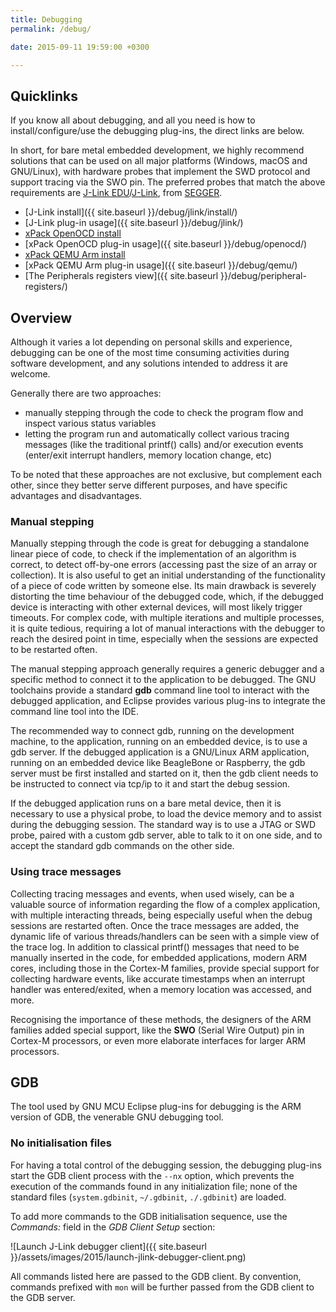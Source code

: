 ```yaml
---
title: Debugging
permalink: /debug/

date: 2015-09-11 19:59:00 +0300

---
```


## Quicklinks

If you know all about debugging, and all you need is how to install/configure/use the debugging plug-ins, the direct links are below.

In short, for bare metal embedded development, we highly recommend solutions that can be used on all major platforms (Windows, macOS and GNU/Linux), with hardware probes that implement the SWD protocol and support tracing via the SWO pin. The preferred probes that match the above requirements are [J-Link EDU](http://www.segger.com/j-link-edu.html)/[J-Link](http://www.segger.com/jlink_base.html), from [SEGGER](http://www.segger.com/).

- [J-Link install]({{ site.baseurl }}/debug/jlink/install/)
- [J-Link plug-in usage]({{ site.baseurl }}/debug/jlink/)
- [xPack OpenOCD install](https://xpack.github.io/openocd/install/)
- [xPack OpenOCD plug-in usage]({{ site.baseurl }}/debug/openocd/)
- [xPack QEMU Arm install](https://xpack.github.io/qemu-arm/)
- [xPack QEMU Arm plug-in usage]({{ site.baseurl }}/debug/qemu/)
- [The Peripherals registers view]({{ site.baseurl }}/debug/peripheral-registers/)

## Overview

Although it varies a lot depending on personal skills and experience, debugging can be one of the most time consuming activities during software development, and any solutions intended to address it are welcome.

Generally there are two approaches:

- manually stepping through the code to check the program flow and inspect various status variables
- letting the program run and automatically collect various tracing messages (like the traditional printf() calls) and/or execution events (enter/exit interrupt handlers, memory location change, etc)

To be noted that these approaches are not exclusive, but complement each other, since they better serve different purposes, and have specific advantages and disadvantages.

### Manual stepping

Manually stepping through the code is great for debugging a standalone linear piece of code, to check if the implementation of an algorithm is correct, to detect off-by-one errors (accessing past the size of an array or collection). It is also useful to get an initial understanding of the functionality of a piece of code written by someone else. Its main drawback is severely distorting the time behaviour of the debugged code, which, if the debugged device is interacting with other external devices, will most likely trigger timeouts. For complex code, with multiple iterations and multiple processes, it is quite tedious, requiring a lot of manual interactions with the debugger to reach the desired point in time, especially when the sessions are expected to be restarted often.

The manual stepping approach generally requires a generic debugger and a specific method to connect it to the application to be debugged. The GNU toolchains provide a standard **gdb** command line tool to interact with the debugged application, and Eclipse provides various plug-ins to integrate the command line tool into the IDE.

The recommended way to connect gdb, running on the development machine, to the application, running on an embedded device, is to use a gdb server. If the debugged application is a GNU/Linux ARM application, running on an embedded device like BeagleBone or Raspberry, the gdb server must be first installed and started on it, then the gdb client needs to be instructed to connect via tcp/ip to it and start the debug session.

If the debugged application runs on a bare metal device, then it is necessary to use a physical probe, to load the device memory and to assist during the debugging session. The standard way is to use a JTAG or SWD probe, paired with a custom gdb server, able to talk to it on one side, and to accept the standard gdb commands on the other side.

### Using trace messages

Collecting tracing messages and events, when used wisely, can be a valuable source of information regarding the flow of a complex application, with multiple interacting threads, being especially useful when the debug sessions are restarted often. Once the trace messages are added, the dynamic life of various threads/handlers can be seen with a simple view of the trace log. In addition to classical printf() messages that need to be manually inserted in the code, for embedded applications, modern ARM cores, including those in the Cortex-M families, provide special support for collecting hardware events, like accurate timestamps when an interrupt handler was entered/exited, when a memory location was accessed, and more.

Recognising the importance of these methods, the designers of the ARM families added special support, like the **SWO** (Serial Wire Output) pin in Cortex-M processors, or even more elaborate interfaces for larger ARM processors.

## GDB

The tool used by GNU MCU Eclipse plug-ins for debugging is the ARM version of GDB, the venerable GNU debugging tool.

### No initialisation files

For having a total control of the debugging session, the debugging plug-ins start the GDB client process with the `--nx` option, which prevents the execution of the commands found in any initialization file; none of the standard files (`system.gdbinit`, `~/.gdbinit`, `./.gdbinit`) are loaded.

To add more commands to the GDB initialisation sequence, use the _Commands:_ field in the _GDB Client Setup_ section:

![Launch J-Link debugger client]({{ site.baseurl }}/assets/images/2015/launch-jlink-debugger-client.png)

All commands listed here are passed to the GDB client. By convention, commands prefixed with `mon` will be further passed from the GDB client to the GDB server.
